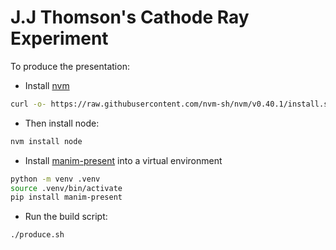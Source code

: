 # J.J Thomson's Cathode Ray Experiment 

To produce the presentation:
- Install [nvm](https://github.com/nvm-sh/nvm)
```bash
curl -o- https://raw.githubusercontent.com/nvm-sh/nvm/v0.40.1/install.sh | bash
```
- Then install node:
```bash
nvm install node
```
- Install [manim-present](https://pypi.org/project/manim-present/) into a virtual environment
```bash
python -m venv .venv
source .venv/bin/activate
pip install manim-present
```
- Run the build script:
```bash
./produce.sh
```
